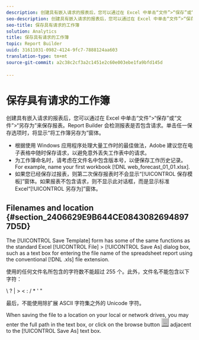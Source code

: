 ```yaml
---
description: 创建具有嵌入请求的报表后，您可以通过在 Excel 中单击“文件”>“保存”或“文件”>“另存为”来保存报表。Report Builder 会检测报表是否包含请求。单击任一保存选项时，将显示“将工作簿另存为”窗体。
seo-description: 创建具有嵌入请求的报表后，您可以通过在 Excel 中单击“文件”>“保存”或“文件”>“另存为”来保存报表。Report Builder 会检测报表是否包含请求。单击任一保存选项时，将显示“将工作簿另存为”窗体。
seo-title: 保存具有请求的工作簿
solution: Analytics
title: 保存具有请求的工作簿
topic: Report Builder
uuid: 31611031-0982-4124-9fc7-7888124aa603
translation-type: tm+mt
source-git-commit: a2c38c2cf3a2c1451e2c60e003ebe1fa9bfd145d

---
```



# 保存具有请求的工作簿

创建具有嵌入请求的报表后，您可以通过在 Excel 中单击“文件”&gt;“保存”或“文件”&gt;“另存为”来保存报表。Report Builder 会检测报表是否包含请求。单击任一保存选项时，将显示“将工作簿另存为”窗体。

* 根据使用 Windows 应用程序处理大量工作时的最佳做法，Adobe 建议您在电子表格中随时保存请求，以避免意外丢失工作表中的请求。
* 为工作簿命名时，请考虑在文件名中包含版本号，以便保存工作历史记录。For example, name your first workbook [!DNL web_forecast_01_01.xlsx].
* 如果您已经保存过报表，则第二次保存报表时不会显示“[!UICONTROL 保存模板]”窗体。如果报表不包含请求，则不显示此对话框，而是显示标准 Excel“[!UICONTROL 另存为]”窗体。

## Filenames and location {#section_2406629E9B644CE08430826948977D5D}

The [!UICONTROL Save Template] form has some of the same functions as the standard Excel [!UICONTROL File] &gt; [!UICONTROL Save As] dialog box, such as a text box for entering the file name of the spreadsheet report using the conventional [!DNL .xls] file extension.

使用的任何文件名所包含的字符数不能超过 255 个。此外，文件名不能包含以下字符：

\ ? | &gt; &lt; : / * ' "

最后，不能使用除扩展 ASCII 字符集之外的 Unicode 字符。

When saving the file to a location on your local or network drives, you may enter the full path in the text box, or click on the browse button  ![browse_button.gif](assets/browse_button.gif) adjacent to the [!UICONTROL Save As] text box.
